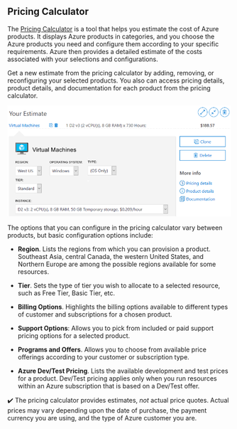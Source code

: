## Pricing Calculator

The [Pricing Calculator](https://azure.microsoft.com/pricing/calculator?azure-portal=true) is a tool that helps you estimate the cost of Azure products. It displays Azure products in categories, and you choose the Azure products you need and configure them according to your specific requirements.  Azure then provides a detailed estimate of the costs associated with your selections and configurations.


Get a new estimate from the pricing calculator by adding, removing, or reconfiguring your selected products. You also can access pricing details, product details, and documentation for each product from the pricing calculator.

![Screenshot of a pricing calculator estimate](../media/pricingcalculator.png)

The options that you can configure in the pricing calculator vary between products, but basic configuration options include:

+ **Region**. Lists the regions from which you can provision a product. Southeast Asia, central Canada, the western United States, and Northern Europe are among the possible regions available for some resources.

+ **Tier**. Sets the type of tier you wish to allocate to a selected resource, such as Free Tier, Basic Tier, etc.

+ **Billing Options**. Highlights the billing options available to different types of customer and subscriptions for a chosen product.

+ **Support Options**: Allows you to pick from included or paid support pricing options for a selected product.

+ **Programs and Offers**. Allows you to choose from available price offerings according to your customer or subscription type.

+ **Azure Dev/Test Pricing**. Lists the available development and test prices for a product. Dev/Test pricing applies only when you run resources within an Azure subscription that is based on a Dev/Test offer.

✔️ The pricing calculator provides estimates, *not* actual price quotes. Actual prices may vary depending upon the date of purchase, the payment currency you are using, and the type of Azure customer you are.
